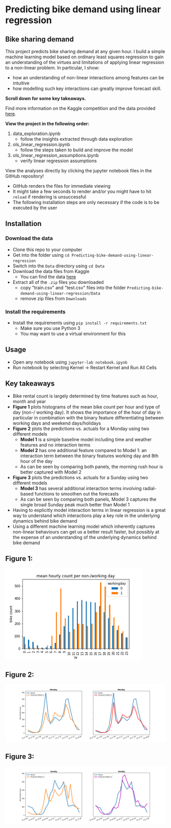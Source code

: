 # Predicting bike demand using linear regression

Bike sharing demand
---------------------------
This project predicts bike sharing demand at any given hour. I build a simple machine learning model based on ordinary least squares regression to gain an understanding of the virtues and limitations of applying linear regression to a non-linear problem. In particular, I show:
  - how an understanding of non-linear interactions among features can be intuitive
  - how modelling such key interactions can greatly improve forecast skill.

**Scroll down for some key takeaways.**

Find more information on the Kaggle competition and the data provided [here](https://www.kaggle.com/c/bike-sharing-demand/overview).

**View the project in the following order:**
1. data_exploration.ipynb
    - follow the insights extracted through data exploration
2. ols_linear_regression.ipynb
    - follow the steps taken to build and improve the model
3. ols_linear_regression_assumptions.ipynb
    - verify linear regression assumptions

View the analyses directly by clicking the jupyter notebook files in the GitHub repository!
  - GitHub renders the files for immediate viewing
  - It might take a few seconds to render and/or you might have to hit `reload` if rendering is unsuccessful
  - The following installation steps are only necessary if the code is to be executed by the user

Installation
---------------------------

### Download the data

* Clone this repo to your computer
* Get into the folder using `cd Predicting-bike-demand-using-linear-regression`
* Switch into the `Data` directory using `cd Data`
* Download the data files from Kaggle  
    * You can find the data [here](https://www.kaggle.com/c/bike-sharing-demand/data)
* Extract all of the `.zip` files you downloaded
    * copy "train.csv" and "test.csv" files into the folder `Predicting-bike-demand-using-linear-regression/Data`
    * remove zip files from `Downloads`


### Install the requirements

* Install the requirements using `pip install -r requirements.txt`
    * Make sure you use Python 3
    * You may want to use a virtual environment for this

Usage
-----------------------
* Open any notebook using `jupyter-lab notebook.ipynb`
* Run notebook by selecting Kernel -> Restart Kernel and Run All Cells


Key takeaways
-----------------------

- Bike rental count is largely determined by time features such as hour, month and year
- __Figure 1__ plots histograms of the mean bike count per hour and type of day (non-/ working day). It shows the importance of the hour of day in particular in combination with the binary feature differentiating between working days and weekend days/holidays
- __Figure 2__ plots the predictions vs. actuals for a Monday using two different models
  - **Model 1** is a simple baseline model including time and weather features and no interaction terms
  - **Model 2** has one additional feature compared to Model 1: an interaction term between the binary features working day and 8th hour of the day
  - As can be seen by comparing both panels, the morning rush hour is better captured with Model 2
- __Figure 3__ plots the predictions vs. actuals for a Sunday using two different models
  - **Model 3** has several additional interaction terms involving radial-based functions to smoothen out the forecasts
  - As can be seen by comparing both panels, Model 3 captures the single broad Sunday peak much better than Model 1
- Having to explicitly model interaction terms in linear regression is a great way to understand which interactions play a key role in the underlying dynamics behind bike demand
- Using a different machine learning model which inherently captures non-linear behaviours can get us a better result faster, but possibly at the expense of an understanding of the underlying dynamics behind bike demand


## Figure 1:
![plot_mean_count](Plots/mean_hourly_count_per_day_type.png)

## Figure 2:
![plot_Mondays](Plots/Monday_predictions.png)

## Figure 3:
![plot_Sundays](Plots/Sunday_predictions.png)
